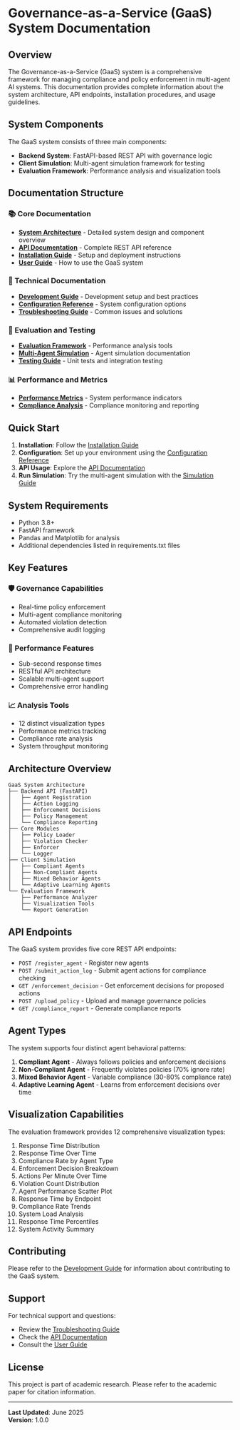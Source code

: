 # Governance-as-a-Service (GaaS) System Documentation

## Overview

The Governance-as-a-Service (GaaS) system is a comprehensive framework for managing compliance and policy enforcement in multi-agent AI systems. This documentation provides complete information about the system architecture, API endpoints, installation procedures, and usage guidelines.

## System Components

The GaaS system consists of three main components:

- **Backend System**: FastAPI-based REST API with governance logic
- **Client Simulation**: Multi-agent simulation framework for testing
- **Evaluation Framework**: Performance analysis and visualization tools

## Documentation Structure

### 📚 Core Documentation
- [**System Architecture**](architecture.md) - Detailed system design and component overview
- [**API Documentation**](api_documentation.md) - Complete REST API reference
- [**Installation Guide**](installation_guide.md) - Setup and deployment instructions
- [**User Guide**](user_guide.md) - How to use the GaaS system

### 🔧 Technical Documentation
- [**Development Guide**](development_guide.md) - Development setup and best practices
- [**Configuration Reference**](configuration.md) - System configuration options
- [**Troubleshooting Guide**](troubleshooting.md) - Common issues and solutions

### 🧪 Evaluation and Testing
- [**Evaluation Framework**](evaluation_framework.md) - Performance analysis tools
- [**Multi-Agent Simulation**](simulation_guide.md) - Agent simulation documentation
- [**Testing Guide**](testing_guide.md) - Unit tests and integration testing

### 📊 Performance and Metrics
- [**Performance Metrics**](performance_metrics.md) - System performance indicators
- [**Compliance Analysis**](compliance_analysis.md) - Compliance monitoring and reporting

## Quick Start

1. **Installation**: Follow the [Installation Guide](installation_guide.md)
2. **Configuration**: Set up your environment using the [Configuration Reference](configuration.md)
3. **API Usage**: Explore the [API Documentation](api_documentation.md)
4. **Run Simulation**: Try the multi-agent simulation with the [Simulation Guide](simulation_guide.md)

## System Requirements

- Python 3.8+
- FastAPI framework
- Pandas and Matplotlib for analysis
- Additional dependencies listed in requirements.txt files

## Key Features

### 🛡️ Governance Capabilities
- Real-time policy enforcement
- Multi-agent compliance monitoring
- Automated violation detection
- Comprehensive audit logging

### 🚀 Performance Features
- Sub-second response times
- RESTful API architecture
- Scalable multi-agent support
- Comprehensive error handling

### 📈 Analysis Tools
- 12 distinct visualization types
- Performance metrics tracking
- Compliance rate analysis
- System throughput monitoring

## Architecture Overview

```
GaaS System Architecture
├── Backend API (FastAPI)
│   ├── Agent Registration
│   ├── Action Logging
│   ├── Enforcement Decisions
│   ├── Policy Management
│   └── Compliance Reporting
├── Core Modules
│   ├── Policy Loader
│   ├── Violation Checker
│   ├── Enforcer
│   └── Logger
├── Client Simulation
│   ├── Compliant Agents
│   ├── Non-Compliant Agents
│   ├── Mixed Behavior Agents
│   └── Adaptive Learning Agents
└── Evaluation Framework
    ├── Performance Analyzer
    ├── Visualization Tools
    └── Report Generation
```

## API Endpoints

The GaaS system provides five core REST API endpoints:

- `POST /register_agent` - Register new agents
- `POST /submit_action_log` - Submit agent actions for compliance checking
- `GET /enforcement_decision` - Get enforcement decisions for proposed actions
- `POST /upload_policy` - Upload and manage governance policies
- `GET /compliance_report` - Generate compliance reports

## Agent Types

The system supports four distinct agent behavioral patterns:

1. **Compliant Agent** - Always follows policies and enforcement decisions
2. **Non-Compliant Agent** - Frequently violates policies (70% ignore rate)
3. **Mixed Behavior Agent** - Variable compliance (30-80% compliance rate)
4. **Adaptive Learning Agent** - Learns from enforcement decisions over time

## Visualization Capabilities

The evaluation framework provides 12 comprehensive visualization types:

1. Response Time Distribution
2. Response Time Over Time
3. Compliance Rate by Agent Type
4. Enforcement Decision Breakdown
5. Actions Per Minute Over Time
6. Violation Count Distribution
7. Agent Performance Scatter Plot
8. Response Time by Endpoint
9. Compliance Rate Trends
10. System Load Analysis
11. Response Time Percentiles
12. System Activity Summary

## Contributing

Please refer to the [Development Guide](development_guide.md) for information about contributing to the GaaS system.

## Support

For technical support and questions:
- Review the [Troubleshooting Guide](troubleshooting.md)
- Check the [API Documentation](api_documentation.md)
- Consult the [User Guide](user_guide.md)

## License

This project is part of academic research. Please refer to the academic paper for citation information.

---

**Last Updated**: June 2025  
**Version**: 1.0.0